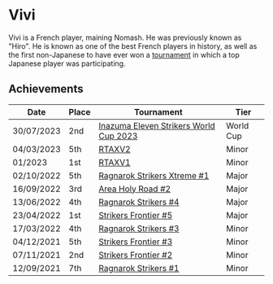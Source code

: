 # Vivi

Vivi is a French player, maining Nomash. He was previously known as "Hiro".
He is known as one of the best French players in history,
as well as the first non-Japanese to have ever won a [tournament](/inapedia/tournaments/sf/sf5.md) in which a
top Japanese player was participating.

## Achievements

| Date | Place | Tournament | Tier |
| - | - | - | - |
| 30/07/2023 | 2nd | [Inazuma Eleven Strikers World Cup 2023](/inapedia/tournaments/worldcup23.md) | World Cup |
| 04/03/2023 | 5th | [RTAXV2](/inapedia/tournaments/rtaxv/rtaxv2.md) | Minor |
| 01/2023 | 1st | [RTAXV1](/inapedia/tournaments/rtaxv/rtaxv1.md) | Minor |
| 02/10/2022 | 5th | [Ragnarok Strikers Xtreme #1](/inapedia/tournaments/ragna/ragnax1.md) | Major |
| 16/09/2022 | 3rd | [Area Holy Road #2](/inapedia/tournaments/misc/holyroad2.md) | Major |
| 13/06/2022 | 4th | [Ragnarok Strikers #4](/inapedia/tournaments/ragna/ragna4.md) | Major |
| 23/04/2022 | 1st | [Strikers Frontier #5](/inapedia/tournaments/sf/sf5.md) | Major |
| 17/03/2022 | 4th | [Ragnarok Strikers #3](/inapedia/tournaments/ragna/ragna3.md) | Minor |
| 04/12/2021 | 5th | [Strikers Frontier #3](/inapedia/tournaments/sf/sf3.md) | Minor |
| 07/11/2021 | 2nd | [Strikers Frontier #2](/inapedia/tournaments/sf/sf2.md) | Minor |
| 12/09/2021 | 7th | [Ragnarok Strikers #1](/inapedia/tournaments/ragna/ragna1.md) | Minor |

